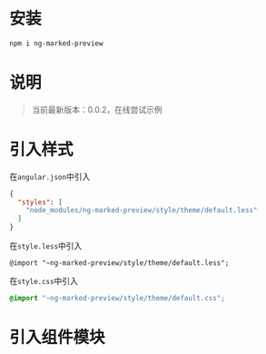 # 安装

```bash
npm i ng-marked-preview
```
# 说明

> 当前最新版本：0.0.2，在线尝试示例[]()

# 引入样式

在`angular.json`中引入

```json
{
  "styles": [
    "node_modules/ng-marked-preview/style/theme/default.less"
  ]
}
```

在`style.less`中引入

```less
@import "~ng-marked-preview/style/theme/default.less";
```


在`style.css`中引入
```css
@import "~ng-marked-preview/style/theme/default.css";
```

# 引入组件模块